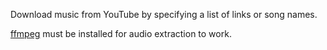 Download music from YouTube by specifying a list of links or song names.

[ffmpeg](https://ffmpeg.org/) must be installed for audio extraction to work.
